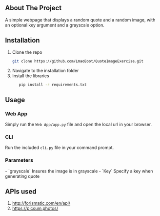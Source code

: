 ## About The Project
A simple webpage that displays a random quote and a random image, with an optional key argument and a grayscale option.

## Installation
1. Clone the repo
   ```sh
   git clone https://github.com/LmaoBoot/QuoteImageExercise.git
   ```
2. Navigate to the installation folder
3. Install the libraries
   ```sh
      pip install -r requirements.txt
   ``` 
## Usage
### Web App
Simply run the `Web App/app.py` file and open the local url in your browser.

### CLI
Run the included `cli.py` file in your command prompt.
<h3>Parameters</h3>
- `grayscale` Insures the image is in grayscale
- `Key` Specify a key when generating quote

## APIs used
1. http://forismatic.com/en/api/
2. https://picsum.photos/
